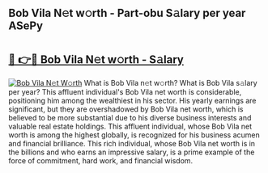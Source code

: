## Bob Vila N𝚎t w𝚘rth - Part-obu S𝚊lary per year ASePy

# <h2><a href="http://gc0a9q.nevu.top/?p=Bob+Vila">🔗 👉🔴 Bob Vila N𝚎t w𝚘rth - S𝚊lary</a></h2>

[![Bob Vila N𝚎t W𝚘rth](https://i.imgur.com/Oavwk0R.jpeg)](http://gc0a9q.nevu.top/?p=Bob+Vila)
What is Bob Vila n𝚎t w𝚘rth? What is Bob Vila s𝚊lary per year?
This affluent individual's Bob Vila net worth is considerable, positioning him among the wealthiest in his sector. His yearly earnings are significant, but they are overshadowed by Bob Vila net worth, which is believed to be more substantial due to his diverse business interests and valuable real estate holdings. This affluent individual, whose Bob Vila net worth is among the highest globally, is recognized for his business acumen and financial brilliance. This rich individual, whose Bob Vila net worth is in the billions and who earns an impressive salary, is a prime example of the force of commitment, hard work, and financial wisdom.
